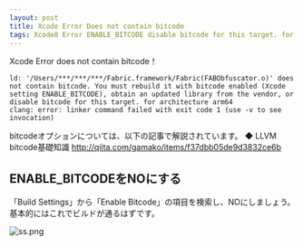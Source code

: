 ```yaml
---
layout: post
title: Xcode Error Does not contain bitcode
tags: Xcode8 Error ENABLE_BITCODE disable bitcode for this target. for architecture arm64
---
```



Xcode Error does not contain bitcode！

```
ld: '/Users/***/***/***/Fabric.framework/Fabric(FABObfuscator.o)' does not contain bitcode. You must rebuild it with bitcode enabled (Xcode setting ENABLE_BITCODE), obtain an updated library from the vendor, or disable bitcode for this target. for architecture arm64
clang: error: linker command failed with exit code 1 (use -v to see invocation)
```

bitcodeオプションについては、以下の記事で解説されています。
◆ LLVM bitcode基礎知識
http://qiita.com/gamako/items/f37dbb05de9d3832ce6b

## ENABLE_BITCODEをNOにする

「Build Settings」から「Enable Bitcode」の項目を検索し、NOにしましょう。
基本的にはこれでビルドが通るはずです。

![ss.png](https://github.com/MMizogaki/blog-jekyll-now/blob/master/Resouce/2016-12-20-ENABLE_BITCODE.png)
